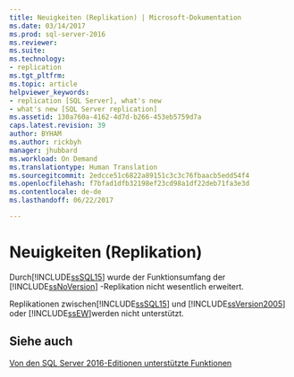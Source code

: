 ```yaml
---
title: Neuigkeiten (Replikation) | Microsoft-Dokumentation
ms.date: 03/14/2017
ms.prod: sql-server-2016
ms.reviewer: 
ms.suite: 
ms.technology:
- replication
ms.tgt_pltfrm: 
ms.topic: article
helpviewer_keywords:
- replication [SQL Server], what's new
- what's new [SQL Server replication]
ms.assetid: 130a760a-4162-4d7d-b266-453eb5759d7a
caps.latest.revision: 39
author: BYHAM
ms.author: rickbyh
manager: jhubbard
ms.workload: On Demand
ms.translationtype: Human Translation
ms.sourcegitcommit: 2edcce51c6822a89151c3c3c76fbaacb5edd54f4
ms.openlocfilehash: f7bfad1dfb32198ef23cd98a1df22deb71fa3e3d
ms.contentlocale: de-de
ms.lasthandoff: 06/22/2017

---
```

# <a name="what39s-new-replication"></a>Neuigkeiten (Replikation)
  Durch[!INCLUDE[ssSQL15](../../includes/sssql15-md.md)] wurde der Funktionsumfang der [!INCLUDE[ssNoVersion](../../includes/ssnoversion-md.md)] -Replikation nicht wesentlich erweitert.  
  
 Replikationen zwischen[!INCLUDE[ssSQL15](../../includes/sssql15-md.md)] und [!INCLUDE[ssVersion2005](../../includes/ssversion2005-md.md)] oder [!INCLUDE[ssEW](../../includes/ssew-md.md)]werden nicht unterstützt.  
  
## <a name="see-also"></a>Siehe auch  
 [Von den SQL Server 2016-Editionen unterstützte Funktionen](~/sql-server/editions-and-supported-features-for-sql-server-2016.md)  
  
  

